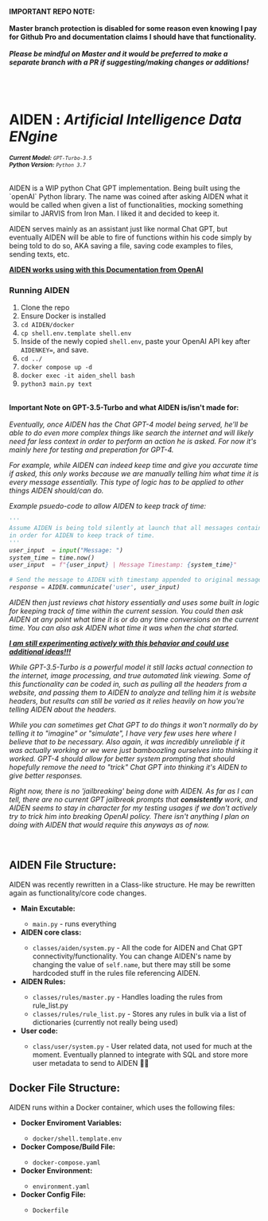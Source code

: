 <b>IMPORTANT REPO NOTE:<br><br>Master branch protection is disabled for some reason even knowing I pay for Github Pro and documentation claims I should have that functionality.<br><br>_Please be mindful on Master and it would be preferred to make a separate branch with a PR if suggesting/making changes or additions!_</b>
<br><br><br><br>
<H1>AIDEN : <i>Artificial Intelligence Data ENgine</i></h1>

<sub><i><b>Current Model:</b> `GPT-Turbo-3.5`</i></sub>
<br>
<sub><i><b>Python Version:</b> `Python 3.7`</i></sub>
<br>
<br>

<p>AIDEN is a WIP python Chat GPT implementation. Being built using the `openAI` Python library. The name was coined after asking AIDEN what it would be called when given a list of functionalities, mocking something similar to JARVIS from Iron Man. I liked it and decided to keep it.</p>

<p>AIDEN serves mainly as an assistant just like normal Chat GPT, but eventually AIDEN will be able to fire of functions within his code simply by being told to do so, AKA saving a file, saving code examples to files, sending texts, etc. </p>

<a href="https://platform.openai.com/docs/api-reference/chat/create?lang=python"><b>AIDEN works using with this Documentation from OpenAI</b></a>

<h3>Running AIDEN </h3>
<ol>
  <li>Clone the repo </li>
  <li>Ensure Docker is installed </li>
  <li><code>cd AIDEN/docker</code> </li>
  <li><code>cp shell.env.template shell.env</code></li>
  <li>Inside of the newly copied <code>shell.env</code>, paste your OpenAI API key after <code>AIDENKEY=</code>, and save.</li>
  <li><code>cd ../</code></li>
  <li><code>docker compose up -d </code></li>
  <li><code>docker exec -it aiden_shell bash</code></li>
  <li><code>python3 main.py text </code></li>
</ol>

<p>
  <br>
  <b>Important Note on GPT-3.5-Turbo and what AIDEN is/isn't made for:</b>
  <br>
  <br>
  <i>Eventually, once AIDEN has the Chat GPT-4 model being served, he'll be able to do even more complex things like search the internet and will likely need far less context in order to perform an action he is asked. For now it's mainly here for testing and preperation for GPT-4. 
    
For example, while AIDEN can indeed keep time and give you accurate time if asked, this only works because we are manually telling him what time it is every message essentially. This type of logic has to be applied to other things AIDEN should/can do. 
    
Example psuedo-code to allow AIDEN to keep track of time:
```python
'''
Assume AIDEN is being told silently at launch that all messages contain a timestamp
in order for AIDEN to keep track of time.
'''
user_input  = input("Message: ") 
system_time = time.now()
user_input  = f"{user_input} | Message Timestamp: {system_time}"
    
# Send the message to AIDEN with timestamp appended to original message
response = AIDEN.communicate('user', user_input)
```
AIDEN then just reviews chat history essentially and uses some built in logic for keeping track of time within the current session. You could then ask AIDEN at any point what time it is or do any time conversions on the current time. You can also ask AIDEN what time it was when the chat started.
    
<b><a href="https://github.com/carter-reynolds/AIDEN/issues/3">I am still experimenting actively with this behavior and could use additional ideas!!!</a></b>
    
While GPT-3.5-Turbo is a powerful model it still lacks actual connection to the internet, image processing, and true automated link viewing. Some of this functionality can be coded in, such as pulling all the headers from a website, and passing them to AIDEN to analyze and telling him it is website headers, but results can still be varied as it relies heavily on how you're telling AIDEN about the headers.
    
While you can sometimes get Chat GPT to do things it won't normally do by telling it to "imagine" or "simulate", I have very few uses here where I believe that to be necessary. Also again, it was incredibly unreliable if it was actually working or we were just bamboozling ourselves into thinking it worked. GPT-4 should allow for better system prompting that should hopefully remove the need to "trick" Chat GPT into thinking it's AIDEN to give better responses.
    
Right now, there is no 'jailbreaking' being done with AIDEN. As far as I can tell, there are no current GPT jailbreak prompts that <b>consistently</b> work, and AIDEN seems to stay in character for my testing usages if we don't actively try to trick him into breaking OpenAI policy. There isn't anything I plan on doing with AIDEN that would require this anyways as of now.
</i>
</p>

<br>


<h2>AIDEN File Structure:</h2>
<p>AIDEN was recently rewritten in a Class-like structure. He may be rewritten again as functionality/core code changes.</p>
<ul>
  <li><b>Main Excutable:</b></li>
  <ul>
    <li><code>main.py</code> - runs everything</li>
  </ul>
  <li><b>AIDEN core class:</b></li>
  <ul>
    <li><code>classes/aiden/system.py</code> - All the code for AIDEN and Chat GPT connectivity/functionality. You can change AIDEN's name by changing the value of <code>self.name</code>, but there may still be some hardcoded stuff in the rules file referencing AIDEN.</li>
  </ul>
  <li><b>AIDEN Rules:</b></li>
  <ul>
    <li><code>classes/rules/master.py</code> - Handles loading the rules from rule_list.py</li>
    <li><code>classes/rules/rule_list.py</code> - Stores any rules in bulk via a list of dictionaries (currently not really being used)</li>
  </ul>
  <li><b>User code:</b></li>
  <ul>
    <li><code>class/user/system.py</code> - User related data, not used for much at the moment. Eventually planned to integrate with SQL and store more user metadata to send to AIDEN 🤷‍♂️</li>
  </ul>
</ul>


<h2>Docker File Structure:</h2>
<p>AIDEN runs within a Docker container, which uses the following files:</p>
<ul>
  <li><b>Docker Enviroment Variables:</b></li>
  <ul>
    <li><code>docker/shell.template.env</code></li>
  </ul>
  <li><b>Docker Compose/Build File:</b></li>
  <ul>
    <li><code>docker-compose.yaml</code></li>
  </ul>
  <li><b>Docker Environment:</b></li>
  <ul>
    <li><code>environment.yaml</code></li>
  </ul>
  <li><b>Docker Config File:</b></li>
  <ul>
    <li><code>Dockerfile</code></li>
  </ul>
</ul>
    
  
